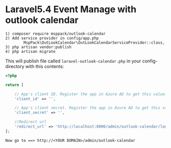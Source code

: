 # Laravel5.4 Event Manage with outlook calendar
	
	1) composer require msppack/outlook-calendar
    2) Add service provider in config/app.php 
            MspPack\OutLookCalendar\OutLookCalendarServiceProvider::class,
    3) php artisan vendor:publish
	4) php artisan migrate

This will publish file called `laravel-outlook-calendar.php` in your config-directory with this contents:
```php
<?php

return [

    // App's client ID. Register the app in Azure AD to get this value.
    'client_id' => '',

    // App's client secret. Register the app in Azure AD to get this value.
    'client_secret' => '',

    //Redirect url
    'redirect_url' => 'http://localhost:8000/admin/outlook-calendar/login',
];
```

    Now go to ==> http://<YOUR DOMAIN>/admin/outlook-calendar

